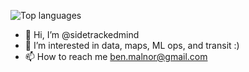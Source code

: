 ![Top languages](https://github-readme-stats.vercel.app/api/top-langs/?username=sidetrackedmind&hide=html,jupyter%20notebook,JavaScript,SCSS,Less&layout=compact&langs_count=10)

- 👋 Hi, I’m @sidetrackedmind
- 👀 I’m interested in data, maps, ML ops, and transit :)
- 📫 How to reach me ben.malnor@gmail.com

<!---
sidetrackedmind/sidetrackedmind is a ✨ special ✨ repository because its `README.md` (this file) appears on your GitHub profile.
You can click the Preview link to take a look at your changes.
--->
